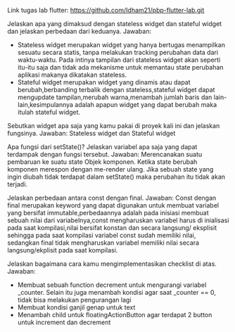 Link tugas lab flutter: https://github.com/Idham21/pbp-flutter-lab.git

 Jelaskan apa yang dimaksud dengan stateless widget dan stateful widget dan jelaskan perbedaan dari keduanya.
 Jawaban:
 - Stateless widget merupakan widget yang hanya bertugas menampilkan sesuatu secara statis, tanpa melakukan tracking perubahan data dari waktu-waktu. Pada intinya tampilan dari stateless widget akan seperti itu-itu saja dan tidak ada mekanisme untuk memantau state perubahan aplikasi makanya dikatakan stateless. 
 - Stateful widget merupakan widget yang dinamis atau dapat berubah,berbanding terbalik dengan stateless,stateful widget dapat mengupdate tampilan,merubah warna,menambah jumlah baris dan lain-lain,kesimpulannya adalah apapun widget yang dapat berubah maka itulah stateful widget.

 Sebutkan widget apa saja yang kamu pakai di proyek kali ini dan jelaskan fungsinya.
 Jawaban:
    Stateless widget dan Stateful widget

 Apa fungsi dari setState()? Jelaskan variabel apa saja yang dapat terdampak dengan fungsi tersebut.
 Jawaban: Merencanakan suatu pembaruan ke suatu state Objek komponen. Ketika state berubah komponen merespon dengan me-render ulang. Jika sebuah state yang ingin diubah tidak terdapat dalam setState() maka perubahan itu tidak akan terjadi.

 Jelaskan perbedaan antara const dengan final.
 Jawaban: Const dengan final merupakan keyword yang dapat digunakan untuk membuat variabel yang bersifat immutable,perbedaannya adalah pada inisiasi membuat sebuah nilai dari variabelnya,const mengharuskan variabel harus di inialisasi pada saat kompilasi,nilai bersifat konstan dan secara langsung/ eksplisit sehingga pada saat kompilasi variabel const sudah memiliki nilai, sedangkan final tidak mengharuskan variabel memiliki nilai secara langsung/ekplisit pada saat kompilasi.

 Jelaskan bagaimana cara kamu mengimplementasikan checklist di atas.
 Jawaban:
 - Membuat sebuah function decrement untuk mengurangi variabel _counter. Selain itu juga menambah kondisi agar saat _counter == 0, tidak bisa melakukan pengurangan lagi
 - Membuat kondisi ganjil genap untuk text
 - Menambah child untuk floatingActionButton agar terdapat 2 button untuk increment dan decrement


